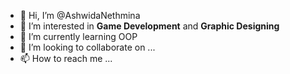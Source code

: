 - 👋 Hi, I’m @AshwidaNethmina
- 👀 I’m interested in <b>Game Development</b> and <b>Graphic Designing</b>
- 🌱 I’m currently learning OOP
- 💞️ I’m looking to collaborate on ...
- 📫 How to reach me ...

<!---
AshwidaNethmina/AshwidaNethmina is a ✨ special ✨ repository because its `README.md` (this file) appears on your GitHub profile.
You can click the Preview link to take a look at your changes.
--->
